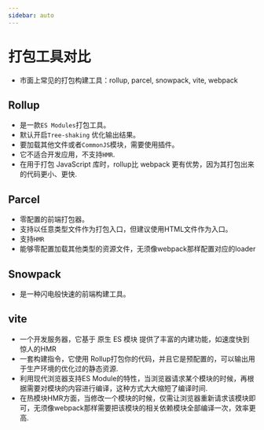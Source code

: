 ```yaml
---
sidebar: auto
---
```


# 打包工具对比
* 市面上常见的打包构建工具：rollup, parcel, snowpack, vite, webpack

## Rollup
* 是一款`ES Modules`打包工具。
* 默认开启`Tree-shaking` 优化输出结果。
* 要加载其他文件或者`CommonJS`模块，需要使用插件。
* 它不适合开发应用，不支持`HMR`.
* 在用于打包 JavaScript 库时，rollup比 webpack 更有优势，因为其打包出来的代码更小、更快.

## Parcel
* 零配置的前端打包器。
* 支持以任意类型文件作为打包入口，但建议使用HTML文件作为入口。
* 支持`HMR`
* 能够零配置加载其他类型的资源文件，无须像webpack那样配置对应的loader

## Snowpack
* 是一种闪电般快速的前端构建工具。

## vite
* 一个开发服务器，它基于 原生 ES 模块 提供了丰富的内建功能，如速度快到惊人的HMR
* 一套构建指令，它使用 Rollup打包你的代码，并且它是预配置的，可以输出用于生产环境的优化过的静态资源.
* 利用现代浏览器支持ES Module的特性，当浏览器请求某个模块的时候，再根据需要对模块的内容进行编译，这种方式大大缩短了编译时间.
* 在热模块HMR方面，当修改一个模块的时候，仅需让浏览器重新请求该模块即可，无须像webpack那样需要把该模块的相关依赖模块全部编译一次，效率更高.